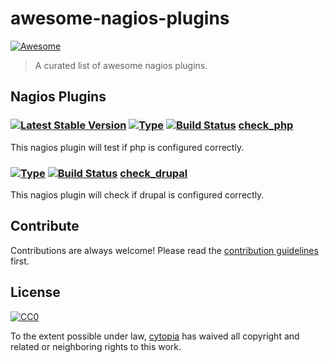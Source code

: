 # awesome-nagios-plugins

[![Awesome](https://cdn.rawgit.com/sindresorhus/awesome/d7305f38d29fed78fa85652e3a63e154dd8e8829/media/badge.svg)](https://github.com/sindresorhus/awesome)

> A curated list of awesome nagios plugins.

## Nagios Plugins

### [![Latest Stable Version](https://poser.pugx.org/cytopia/check_php/v/stable)](https://packagist.org/packages/cytopia/check_php) [![Type](https://img.shields.io/badge/type-%2Fbin%2Fsh-red.svg)](https://en.wikipedia.org/?title=Bourne_shell) [![Build Status](https://travis-ci.org/cytopia/check_php.svg?branch=master)](https://travis-ci.org/cytopia/check_php) [check_php](https://github.com/cytopia/check_php)

This nagios plugin will test if php is configured correctly.

### [![Type](https://img.shields.io/badge/type-%2Fbin%2Fsh-red.svg)](https://en.wikipedia.org/?title=Bourne_shell) [![Build Status](https://travis-ci.org/cytopia/check_drupal.svg?branch=master)](https://travis-ci.org/cytopia/check_drupal) [check_drupal](https://github.com/cytopia/check_drupal)

This nagios plugin will check if drupal is configured correctly.


## Contribute

Contributions are always welcome!
Please read the [contribution guidelines](CONTRIBUTING.md) first.


## License

[![CC0](http://i.creativecommons.org/p/zero/1.0/88x31.png)](http://creativecommons.org/publicdomain/zero/1.0/)

To the extent possible under law, [cytopia](http://www.everythingcli.org) has waived all copyright and related or neighboring rights to this work.
